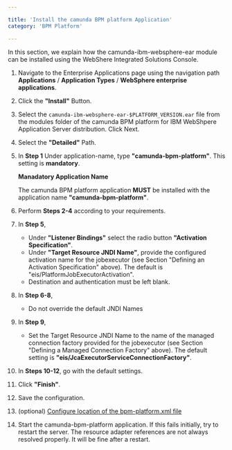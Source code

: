 ```yaml
---

title: 'Install the camunda BPM platform Application'
category: 'BPM Platform'

---
```



In this section, we explain how the camunda-ibm-websphere-ear module can be installed using the WebShere Integrated Solutions Console.

1.  Navigate to the Enterprise Applications page using the navigation path **Applications** / **Application Types** / **WebSphere enterprise applications**.
2.  Click the **"Install"** Button.
3.  Select the <code>camunda-ibm-websphere-ear-$PLATFORM_VERSION.ear</code> file from the modules folder of the camunda BPM platform for IBM WebShpere Application Server distribution. Click Next.
4.  Select the **"Detailed"** Path.
5.  In **Step 1**
    Under application-name, type **"camunda-bpm-platform"**. This setting is **mandatory**.

    <div class="alert alert-info">
      <p><strong>Manadatory Application Name</strong></p>
      The camunda BPM platform application <strong>MUST</strong> be installed with the application name <strong>"camunda-bpm-platform"</strong>.
    </div>
6.  Perform **Steps 2-4** according to your requirements.
7.  In **Step 5**,
    *   Under **"Listener Bindings"** select the radio button **"Activation Specification"**.
    *   Under **"Target Resource JNDI Name"**, provide the configured activation name for the jobexecutor (see Section "Defining an Activation Specification" above). The default is "eis/PlatformJobExecutorActivation".
    *   Destination and authentication must be left blank.

    <a href="ref:asset:/guides/installation-guide/was/assets/img/activation.png" target="_blank">
      <img class="tile" src="ref:asset:/guides/installation-guide/was/assets/img/activation.png" alt=""/>
    </a>
8.  In **Step 6-8**,
    *   Do not override the default JNDI Names
9.  In **Step 9**,
    *   Set the Target Resource JNDI Name to the name of the managed connection factory provided for the jobexecutor (see Section "Defining a Managed Connection Factory" above). The default setting is **"eis/JcaExecutorServiceConnectionFactory"**.
    
    <a href="ref:asset:/guides/installation-guide/was/assets/img/connection-factory.png" target="_blank">
      <img class="tile" src="ref:asset:/guides/installation-guide/was/assets/img/connection-factory.png" alt=""/>
    </a>
    
10. In **Steps 10-12**, go with the default settings.
11. Click **"Finish"**.
12. Save the configuration.
13. (optional) [Configure location of the bpm-platform.xml file](ref:/api-references/deployment-descriptors/#descriptors-bpm-platformxml-configure-location-of-the-bpm-platformxml-file)
14. Start the camunda-bpm-platform application. If this fails initially, try to restart the server. The resource adapter references are not always resolved properly. It will be fine after a restart.